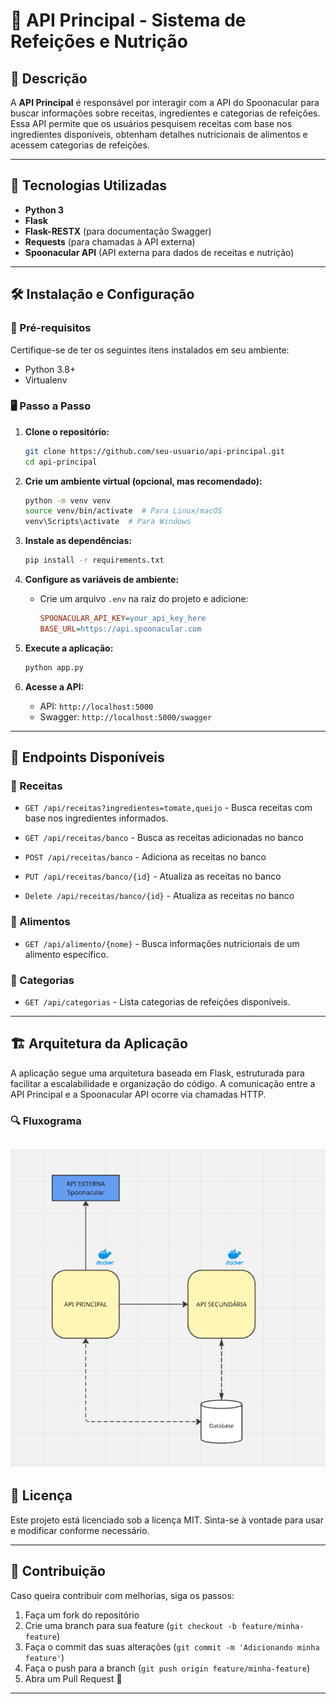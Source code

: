 # 📌 API Principal - Sistema de Refeições e Nutrição

## 📖 Descrição
A **API Principal** é responsável por interagir com a API do Spoonacular para buscar informações sobre receitas, ingredientes e categorias de refeições. Essa API permite que os usuários pesquisem receitas com base nos ingredientes disponíveis, obtenham detalhes nutricionais de alimentos e acessem categorias de refeições.

---

## 🚀 Tecnologias Utilizadas
- **Python 3**
- **Flask**
- **Flask-RESTX** (para documentação Swagger)
- **Requests** (para chamadas à API externa)
- **Spoonacular API** (API externa para dados de receitas e nutrição)

---

## 🛠️ Instalação e Configuração

### 📌 Pré-requisitos
Certifique-se de ter os seguintes itens instalados em seu ambiente:
- Python 3.8+
- Virtualenv 

### 🖥️ Passo a Passo

1. **Clone o repositório:**
   ```bash
   git clone https://github.com/seu-usuario/api-principal.git
   cd api-principal
   ```

2. **Crie um ambiente virtual (opcional, mas recomendado):**
   ```bash
   python -m venv venv
   source venv/bin/activate  # Para Linux/macOS
   venv\Scripts\activate  # Para Windows
   ```

3. **Instale as dependências:**
   ```bash
   pip install -r requirements.txt
   ```

4. **Configure as variáveis de ambiente:**
   - Crie um arquivo `.env` na raiz do projeto e adicione:
     ```ini
     SPOONACULAR_API_KEY=your_api_key_here
     BASE_URL=https://api.spoonacular.com
     ```

5. **Execute a aplicação:**
   ```bash
   python app.py
   ```

6. **Acesse a API:**
   - API: `http://localhost:5000`
   - Swagger: `http://localhost:5000/swagger`

---

## 📌 Endpoints Disponíveis

### 🥗 Receitas
- `GET /api/receitas?ingredientes=tomate,queijo` - Busca receitas com base nos ingredientes informados.
- `GET /api/receitas/banco` - Busca as receitas adicionadas no banco

- `POST /api/receitas/banco` - Adiciona as receitas no banco

- `PUT /api/receitas/banco/{id}` - Atualiza as receitas no banco

- `Delete /api/receitas/banco/{id}` - Atualiza as receitas no banco

### 🍎 Alimentos
- `GET /api/alimento/{nome}` - Busca informações nutricionais de um alimento específico.

### 📌 Categorias
- `GET /api/categorias` - Lista categorias de refeições disponíveis.

---

## 🏗 Arquitetura da Aplicação
A aplicação segue uma arquitetura baseada em Flask, estruturada para facilitar a escalabilidade e organização do código. A comunicação entre a API Principal e a Spoonacular API ocorre via chamadas HTTP.

### 🔍 Fluxograma
![Arquitetura da Aplicação](/fluxograma.png) 
---

## 📜 Licença
Este projeto está licenciado sob a licença MIT. Sinta-se à vontade para usar e modificar conforme necessário.

---

## 🤝 Contribuição
Caso queira contribuir com melhorias, siga os passos:
1. Faça um fork do repositório
2. Crie uma branch para sua feature (`git checkout -b feature/minha-feature`)
3. Faça o commit das suas alterações (`git commit -m 'Adicionando minha feature'`)
4. Faça o push para a branch (`git push origin feature/minha-feature`)
5. Abra um Pull Request 🚀

---

